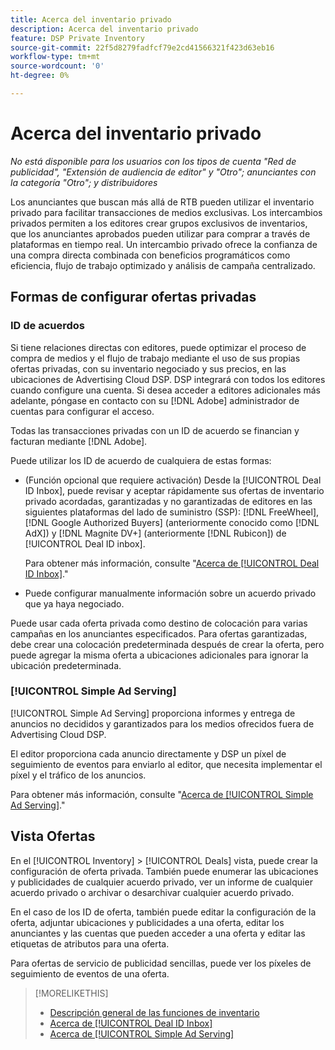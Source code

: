 ```yaml
---
title: Acerca del inventario privado
description: Acerca del inventario privado
feature: DSP Private Inventory
source-git-commit: 22f5d8279fadfcf79e2cd41566321f423d63eb16
workflow-type: tm+mt
source-wordcount: '0'
ht-degree: 0%

---
```


# Acerca del inventario privado

*No está disponible para los usuarios con los tipos de cuenta &quot;Red de publicidad&quot;, &quot;Extensión de audiencia de editor&quot; y &quot;Otro&quot;; anunciantes con la categoría &quot;Otro&quot;; y distribuidores*

Los anunciantes que buscan más allá de RTB pueden utilizar el inventario privado para facilitar transacciones de medios exclusivas. Los intercambios privados permiten a los editores crear grupos exclusivos de inventarios, que los anunciantes aprobados pueden utilizar para comprar a través de plataformas en tiempo real. Un intercambio privado ofrece la confianza de una compra directa combinada con beneficios programáticos como eficiencia, flujo de trabajo optimizado y análisis de campaña centralizado.

## Formas de configurar ofertas privadas

### ID de acuerdos

Si tiene relaciones directas con editores, puede optimizar el proceso de compra de medios y el flujo de trabajo mediante el uso de sus propias ofertas privadas, con su inventario negociado y sus precios, en las ubicaciones de Advertising Cloud DSP. DSP integrará con todos los editores cuando configure una cuenta. Si desea acceder a editores adicionales más adelante, póngase en contacto con su [!DNL Adobe] administrador de cuentas para configurar el acceso. <!-- + sentence from Ramey? (no longer here) about how we certify the publishers -->

Todas las transacciones privadas con un ID de acuerdo se financian y facturan mediante [!DNL Adobe].

Puede utilizar los ID de acuerdo de cualquiera de estas formas:

* (Función opcional que requiere activación) Desde la [!UICONTROL Deal ID Inbox], puede revisar y aceptar rápidamente sus ofertas de inventario privado acordadas, garantizadas y no garantizadas de editores en las siguientes plataformas del lado de suministro (SSP): [!DNL FreeWheel], [!DNL Google Authorized Buyers] (anteriormente conocido como [!DNL AdX]) y [!DNL Magnite DV+] (anteriormente [!DNL Rubicon]) de [!UICONTROL Deal ID inbox].

   Para obtener más información, consulte &quot;[Acerca de [!UICONTROL Deal ID Inbox]](deal-id-inbox-about.md).&quot;

* Puede configurar manualmente información sobre un acuerdo privado que ya haya negociado.

Puede usar cada oferta privada como destino de colocación para varias campañas en los anunciantes especificados. Para ofertas garantizadas, debe crear una colocación predeterminada después de crear la oferta, pero puede agregar la misma oferta a ubicaciones adicionales para ignorar la ubicación predeterminada.

### [!UICONTROL Simple Ad Serving]

[!UICONTROL Simple Ad Serving] proporciona informes y entrega de anuncios no decididos y garantizados para los medios ofrecidos fuera de Advertising Cloud DSP.

El editor proporciona cada anuncio directamente y DSP un píxel de seguimiento de eventos para enviarlo al editor, que necesita implementar el píxel y el tráfico de los anuncios.

Para obtener más información, consulte &quot;[Acerca de [!UICONTROL Simple Ad Serving]](simple-deal-about.md).&quot;

## Vista Ofertas

En el [!UICONTROL Inventory] > [!UICONTROL Deals] vista, puede crear la configuración de oferta privada. También puede enumerar las ubicaciones y publicidades de cualquier acuerdo privado, ver un informe de cualquier acuerdo privado o archivar o desarchivar cualquier acuerdo privado.

En el caso de los ID de oferta, también puede editar la configuración de la oferta, adjuntar ubicaciones y publicidades a una oferta, editar los anunciantes y las cuentas que pueden acceder a una oferta y editar las etiquetas de atributos para una oferta.

Para ofertas de servicio de publicidad sencillas, puede ver los píxeles de seguimiento de eventos de una oferta.

>[!MORELIKETHIS]
>
>* [Descripción general de las funciones de inventario](/help/dsp/inventory/inventory-overview.md)
>* [Acerca de [!UICONTROL Deal ID Inbox]](/help/dsp/inventory/deal-id-inbox-about.md)
>* [Acerca de [!UICONTROL Simple Ad Serving]](simple-deal-about.md)

